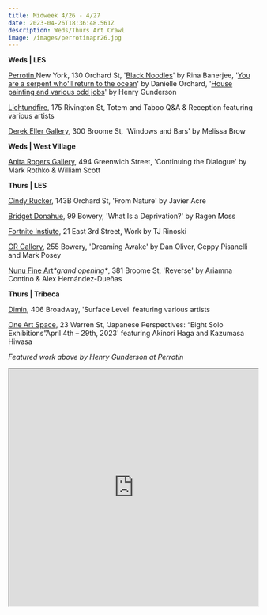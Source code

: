 ```yaml
---
title: Midweek 4/26 - 4/27
date: 2023-04-26T18:36:48.561Z
description: Weds/Thurs Art Crawl
image: /images/perrotinapr26.jpg
---
```

**W﻿eds | LES**

[Perrotin ](https://www.perrotin.com/exhibitions/)New York, 130 Orchard St, '[Black Noodles](https://www.perrotin.com/exhibitions/rina_banerjee-black-noodles/9837)' by Rina Banerjee, '[You are a serpent who'll return to the ocean](https://www.perrotin.com/exhibitions/danielle_orchard-you-are-a-serpent-wholl-return-to-the-ocean/9854)' by Danielle Orchard, '[House painting and various odd jobs](https://www.perrotin.com/exhibitions/henry_gunderson-house-painting-and-various-odd-jobs/9957)' by Henry Gunderson

[Lichtundfire](https://www.lichtundfire.com/), 175 Rivington St, Totem and Taboo Q&A & Reception featuring various artists

[Derek Eller Gallery](https://www.derekeller.com/exhibitions/melissa-brown3), 300 Broome St, 'Windows and Bars' by Melissa Brow

**W﻿eds | West Village**

[Anita Rogers Gallery](https://www.anitarogersgallery.com/exhibitions/mark-rothko-william-scott), 494 Greenwich Street, 'Continuing the Dialogue' by Mark Rothko & William Scott

**T﻿hurs | LES** 

[Cindy Rucker](https://www.cindyruckergallery.com/), 143B Orchard St, 'From Nature' by Javier Acre

[Bridget Donahue](https://www.bridgetdonahue.nyc/exhibitions/ragen-moss-2023/), 99 Bowery, 'What Is a Deprivation?' by Ragen Moss

[Fortnite Instiute](https://fortnight.institute/exhibitions/75-tj-rinoski/), 21 East 3rd Street, Work by TJ Rinoski

[G﻿R Gallery](https://www.gr-gallery.com/exhibitions/dreaming-awake/), 255 Bowery, 'Dreaming Awake' by Dan Oliver, Geppy Pisanelli and Mark Posey

[N﻿unu Fine Art](https://www.nunufineart.com/reverse)*\*grand opening\**, 381 Broome St, 'Reverse' by Ariamna Contino & Alex Hernández-Dueñas 

**T﻿hurs | Tribeca**

[Dimin](https://www.dimin.nyc/exhibitions/8-surface-level-opening-reception-thursday-april-27th-6-8/overview/), 406 Broadway, 'Surface Level' featuring various artists

[One Art Space](https://oneartspace.com/japanese-perspectives-eight-solo-exhibitionsapril-4th-29th-2023/), 23 Warren St, 'Japanese Perspectives: “Eight Solo Exhibitions”April 4th – 29th, 2023' featuring Akinori Haga and Kazumasa Hiwasa

*F﻿eatured work above by Henry Gunderson at Perrotin*

<iframe src="https://www.google.com/maps/d/u/3/embed?mid=1mNoEwk9SjIn0qVySxFX9P80bg1YoIwo&ehbc=2E312F" width="100%" height="480"></iframe>